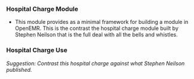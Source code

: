 ### Hospital Charge Module

 - This module provides as a minimal framework for building a module in OpenEMR. This is the contrast the hospital charge module built by
Stephen Neilson that is the full deal with all the bells and whistles.

### Hospital Charge Use
*Suggestion: Contrast this hospital charge against what Stephen Neilson published.*

